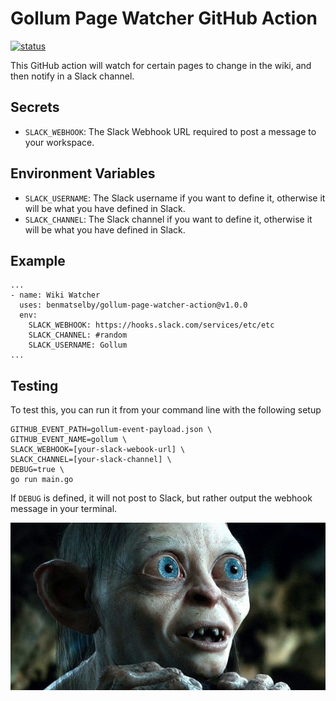 # Gollum Page Watcher GitHub Action

<a href="https://github.com/benmatselby/gollum-page-watcher-action/actions"><img alt="status" src="https://github.com/benmatselby/gollum-page-watcher-action/workflows/Go/badge.svg"></a>

This GitHub action will watch for certain pages to change in the wiki, and then notify in a Slack channel.

## Secrets

- `SLACK_WEBHOOK`: The Slack Webhook URL required to post a message to your workspace.

## Environment Variables

- `SLACK_USERNAME`: The Slack username if you want to define it, otherwise it will be what you have defined in Slack.
- `SLACK_CHANNEL`: The Slack channel if you want to define it, otherwise it will be what you have defined in Slack.

## Example

```shell
...
- name: Wiki Watcher
  uses: benmatselby/gollum-page-watcher-action@v1.0.0
  env:
    SLACK_WEBHOOK: https://hooks.slack.com/services/etc/etc
    SLACK_CHANNEL: #random
    SLACK_USERNAME: Gollum
...
```

## Testing

To test this, you can run it from your command line with the following setup

```shell
GITHUB_EVENT_PATH=gollum-event-payload.json \
GITHUB_EVENT_NAME=gollum \
SLACK_WEBHOOK=[your-slack-webook-url] \
SLACK_CHANNEL=[your-slack-channel] \
DEBUG=true \
go run main.go
```

If `DEBUG` is defined, it will not post to Slack, but rather output the webhook message in your terminal.

![Gollum](./img/gollum.jpg)

